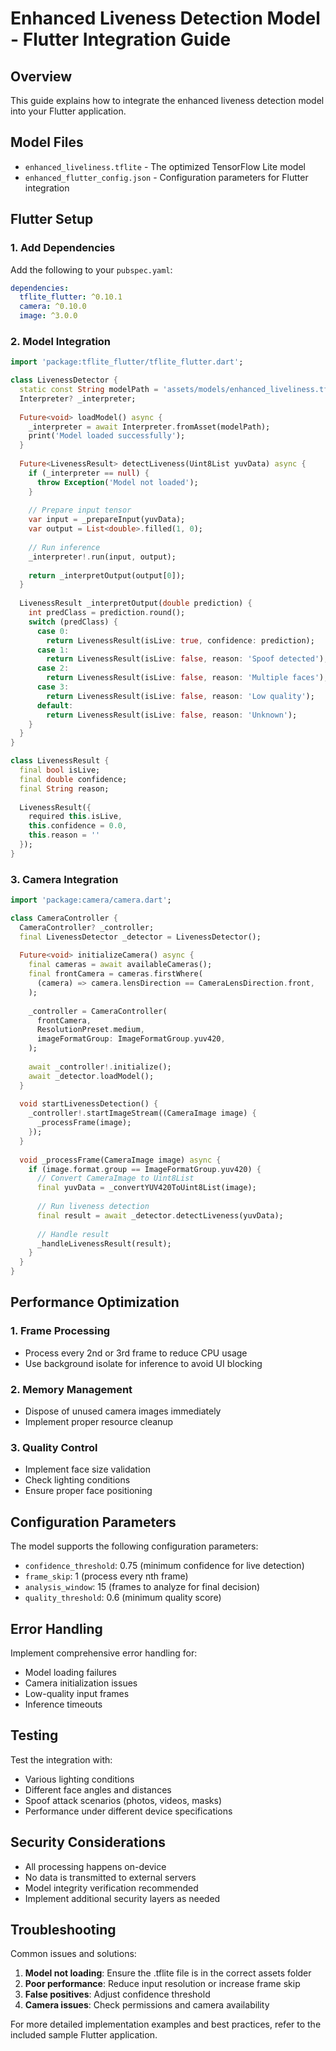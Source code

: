 # Enhanced Liveness Detection Model - Flutter Integration Guide

## Overview
This guide explains how to integrate the enhanced liveness detection model into your Flutter application.

## Model Files
- `enhanced_liveliness.tflite` - The optimized TensorFlow Lite model
- `enhanced_flutter_config.json` - Configuration parameters for Flutter integration

## Flutter Setup

### 1. Add Dependencies
Add the following to your `pubspec.yaml`:

```yaml
dependencies:
  tflite_flutter: ^0.10.1
  camera: ^0.10.0
  image: ^3.0.0
```

### 2. Model Integration

```dart
import 'package:tflite_flutter/tflite_flutter.dart';

class LivenessDetector {
  static const String modelPath = 'assets/models/enhanced_liveliness.tflite';
  Interpreter? _interpreter;
  
  Future<void> loadModel() async {
    _interpreter = await Interpreter.fromAsset(modelPath);
    print('Model loaded successfully');
  }
  
  Future<LivenessResult> detectLiveness(Uint8List yuvData) async {
    if (_interpreter == null) {
      throw Exception('Model not loaded');
    }
    
    // Prepare input tensor
    var input = _prepareInput(yuvData);
    var output = List<double>.filled(1, 0);
    
    // Run inference
    _interpreter!.run(input, output);
    
    return _interpretOutput(output[0]);
  }
  
  LivenessResult _interpretOutput(double prediction) {
    int predClass = prediction.round();
    switch (predClass) {
      case 0:
        return LivenessResult(isLive: true, confidence: prediction);
      case 1:
        return LivenessResult(isLive: false, reason: 'Spoof detected');
      case 2:
        return LivenessResult(isLive: false, reason: 'Multiple faces');
      case 3:
        return LivenessResult(isLive: false, reason: 'Low quality');
      default:
        return LivenessResult(isLive: false, reason: 'Unknown');
    }
  }
}

class LivenessResult {
  final bool isLive;
  final double confidence;
  final String reason;
  
  LivenessResult({
    required this.isLive, 
    this.confidence = 0.0, 
    this.reason = ''
  });
}
```

### 3. Camera Integration

```dart
import 'package:camera/camera.dart';

class CameraController {
  CameraController? _controller;
  final LivenessDetector _detector = LivenessDetector();
  
  Future<void> initializeCamera() async {
    final cameras = await availableCameras();
    final frontCamera = cameras.firstWhere(
      (camera) => camera.lensDirection == CameraLensDirection.front,
    );
    
    _controller = CameraController(
      frontCamera,
      ResolutionPreset.medium,
      imageFormatGroup: ImageFormatGroup.yuv420,
    );
    
    await _controller!.initialize();
    await _detector.loadModel();
  }
  
  void startLivenessDetection() {
    _controller!.startImageStream((CameraImage image) {
      _processFrame(image);
    });
  }
  
  void _processFrame(CameraImage image) async {
    if (image.format.group == ImageFormatGroup.yuv420) {
      // Convert CameraImage to Uint8List
      final yuvData = _convertYUV420ToUint8List(image);
      
      // Run liveness detection
      final result = await _detector.detectLiveness(yuvData);
      
      // Handle result
      _handleLivenessResult(result);
    }
  }
}
```

## Performance Optimization

### 1. Frame Processing
- Process every 2nd or 3rd frame to reduce CPU usage
- Use background isolate for inference to avoid UI blocking

### 2. Memory Management
- Dispose of unused camera images immediately
- Implement proper resource cleanup

### 3. Quality Control
- Implement face size validation
- Check lighting conditions
- Ensure proper face positioning

## Configuration Parameters

The model supports the following configuration parameters:

- `confidence_threshold`: 0.75 (minimum confidence for live detection)
- `frame_skip`: 1 (process every nth frame)
- `analysis_window`: 15 (frames to analyze for final decision)
- `quality_threshold`: 0.6 (minimum quality score)

## Error Handling

Implement comprehensive error handling for:
- Model loading failures
- Camera initialization issues
- Low-quality input frames
- Inference timeouts

## Testing

Test the integration with:
- Various lighting conditions
- Different face angles and distances
- Spoof attack scenarios (photos, videos, masks)
- Performance under different device specifications

## Security Considerations

- All processing happens on-device
- No data is transmitted to external servers
- Model integrity verification recommended
- Implement additional security layers as needed

## Troubleshooting

Common issues and solutions:
1. **Model not loading**: Ensure the .tflite file is in the correct assets folder
2. **Poor performance**: Reduce input resolution or increase frame skip
3. **False positives**: Adjust confidence threshold
4. **Camera issues**: Check permissions and camera availability

For more detailed implementation examples and best practices, refer to the included sample Flutter application.
